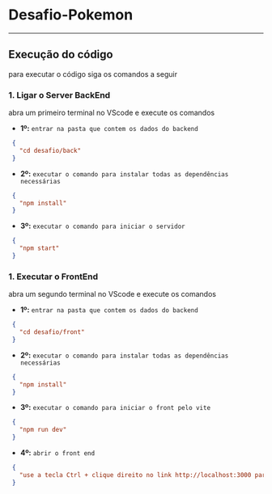 # Desafio-Pokemon

---

## Execução do código 

para executar o código siga os comandos a seguir

### **1. Ligar o Server BackEnd**
abra um primeiro terminal no VScode e execute os comandos

- **1º:** `entrar na pasta que contem os dados do backend`
 ```json
  {
    "cd desafio/back"
  }
  ```
- **2º:** `executar o comando para instalar todas as dependências necessárias`
 ```json
  {
    "npm install"
  }
  ```
- **3º:** `executar o comando para iniciar o servidor`
 ```json
  {
    "npm start"
  }
  ```

  ### **1. Executar o FrontEnd**
abra um segundo terminal no VScode e execute os comandos

- **1º:** `entrar na pasta que contem os dados do backend`
 ```json
  {
    "cd desafio/front"
  }
  ```
- **2º:** `executar o comando para instalar todas as dependências necessárias`
 ```json
  {
    "npm install"
  }
  ```
- **3º:** `executar o comando para iniciar o front pelo vite`
 ```json
  {
    "npm run dev"
  }
  ```

- **4º:** `abrir o front end`
 ```json
  {
    "use a tecla Ctrl + clique direito no link http://localhost:3000 para abrir a aplicação e testa-la"
  }
  ```
